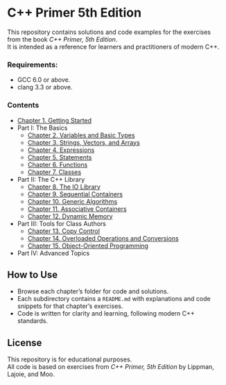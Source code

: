 # **C++ Primer** 5th Edition

This repository contains solutions and code examples for the exercises from the book _C++ Primer, 5th Edition_.  
It is intended as a reference for learners and practitioners of modern C++.

### Requirements:

- GCC 6.0 or above.
- clang 3.3 or above.

### Contents

- [Chapter 1. Getting Started](Chapter_01/README.md)
- Part I: The Basics
  - [Chapter 2. Variables and Basic Types](Chapter_02/README.md)
  - [Chapter 3. Strings, Vectors, and Arrays](Chapter_03/README.md)
  - [Chapter 4. Expressions](Chapter_04/README.md)
  - [Chapter 5. Statements](Chapter_05/README.md)
  - [Chapter 6. Functions](Chapter_06/README.md)
  - [Chapter 7. Classes](Chapter_07/README.md)
- Part II: The C++ Library
  - [Chapter 8. The IO Library](Chapter_08/README.md)
  - [Chapter 9. Sequential Containers](Chapter_09/README.md)
  - [Chapter 10. Generic Algorithms](Chapter_10/README.md)
  - [Chapter 11. Associative Containers](Chapter_11/README.md)
  - [Chapter 12. Dynamic Memory](Chapter_12/README.md)
- Part III: Tools for Class Authors
  - [Chapter 13. Copy Control](Chapter_13/README.md)
  - [Chapter 14. Overloaded Operations and Conversions](Chapter_14/README.md)
  - [Chapter 15. Object-Oriented Programming](Chapter_15/README.md)
- Part IV:  Advanced Topics


## How to Use

- Browse each chapter’s folder for code and solutions.
- Each subdirectory contains a `README.md` with explanations and code snippets for that chapter’s exercises.
- Code is written for clarity and learning, following modern C++ standards.

## License

This repository is for educational purposes.  
All code is based on exercises from _C++ Primer, 5th Edition_ by Lippman, Lajoie, and Moo.
